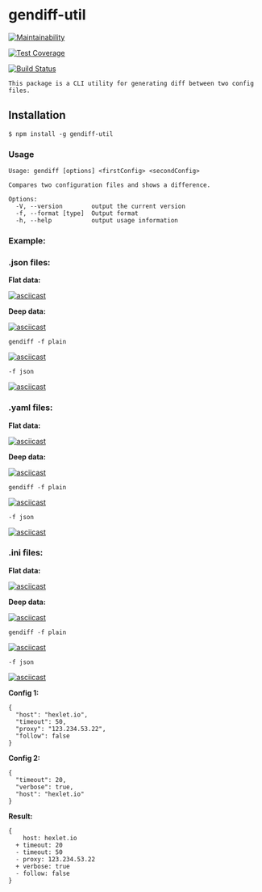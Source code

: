 # gendiff-util
[![Maintainability](https://api.codeclimate.com/v1/badges/2e5f18f035faa18c7b72/maintainability)](https://codeclimate.com/github/danylokarpenko/backend-project-lvl2/maintainability)

[![Test Coverage](https://api.codeclimate.com/v1/badges/2e5f18f035faa18c7b72/test_coverage)](https://codeclimate.com/github/danylokarpenko/backend-project-lvl2/test_coverage)

[![Build Status](https://travis-ci.org/danylokarpenko/backend-project-lvl2.svg?branch=master)](https://travis-ci.org/danylokarpenko/backend-project-lvl2)

`This package is a CLI utility for generating diff between two config files.`

## Installation
```
$ npm install -g gendiff-util
```

### Usage
```
Usage: gendiff [options] <firstConfig> <secondConfig>

Compares two configuration files and shows a difference.

Options:
  -V, --version        output the current version
  -f, --format [type]  Output format
  -h, --help           output usage information
```

### Example:

### .json files:
**Flat data:**

[![asciicast](https://asciinema.org/a/ioFAFje4RtY7MvN6Zuwipw18q.svg)](https://asciinema.org/a/ioFAFje4RtY7MvN6Zuwipw18q)

**Deep data:**

[![asciicast](https://asciinema.org/a/HRRI8WNl5NuZXHMomqUna9Quu.svg)](https://asciinema.org/a/HRRI8WNl5NuZXHMomqUna9Quu)

`gendiff -f plain`

[![asciicast](https://asciinema.org/a/05EKxvdkJ6SrwBQwkII5IJmt1.svg)](https://asciinema.org/a/05EKxvdkJ6SrwBQwkII5IJmt1)

`-f json`

[![asciicast](https://asciinema.org/a/eYiK8pN59ekGOFPC3b383M2f2.svg)](https://asciinema.org/a/eYiK8pN59ekGOFPC3b383M2f2)

### .yaml files:
**Flat data:**

[![asciicast](https://asciinema.org/a/qZcnDjlw8v4sWMYL6kAOZCEWd.svg)](https://asciinema.org/a/qZcnDjlw8v4sWMYL6kAOZCEWd)

**Deep data:**

[![asciicast](https://asciinema.org/a/8KMTbIHHB5RXwrI3xiYp0Mpl5.svg)](https://asciinema.org/a/8KMTbIHHB5RXwrI3xiYp0Mpl5)

`gendiff -f plain`

[![asciicast](https://asciinema.org/a/MexKdOdm89RWdsWY00K7nFhEE.svg)](https://asciinema.org/a/MexKdOdm89RWdsWY00K7nFhEE)

`-f json`

[![asciicast](https://asciinema.org/a/pAMYurbUPSIpQNhBvGl14VxJx.svg)](https://asciinema.org/a/pAMYurbUPSIpQNhBvGl14VxJx)

### .ini files:
**Flat data:**

[![asciicast](https://asciinema.org/a/halqGzbZNiZLawujyVH7FsYbI.svg)](https://asciinema.org/a/halqGzbZNiZLawujyVH7FsYbI)

**Deep data:**

[![asciicast](https://asciinema.org/a/U200qwfQc4rTzPh40SULi5ZKc.svg)](https://asciinema.org/a/U200qwfQc4rTzPh40SULi5ZKc)

`gendiff -f plain`

[![asciicast](https://asciinema.org/a/EGouCaaoJQIO5Nfl1cDqW8lSd.svg)](https://asciinema.org/a/EGouCaaoJQIO5Nfl1cDqW8lSd)

`-f json`

[![asciicast](https://asciinema.org/a/ZGqzBqgZOEcDGBK3UehnwcHBC.svg)](https://asciinema.org/a/ZGqzBqgZOEcDGBK3UehnwcHBC)

**Config 1:**

```
{
  "host": "hexlet.io",
  "timeout": 50,
  "proxy": "123.234.53.22",
  "follow": false
}
```

**Config 2:**
```
{
  "timeout": 20,
  "verbose": true,
  "host": "hexlet.io"
}
```

**Result:**
```
{
    host: hexlet.io
  + timeout: 20
  - timeout: 50
  - proxy: 123.234.53.22
  + verbose: true
  - follow: false
}
```
